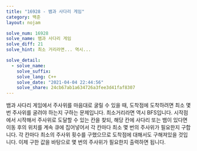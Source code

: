 ```yaml
---
title: "16928 - 뱀과 사다리 게임"
category: 백준
layout: nojam

solve_num: 16928
solve_name: 뱀과 사다리 게임
solve_diff: 21
solve_hint: 최소 거리라면... 역시...

solve_detail:
  - solve_name:
    solve_suffix:
    solve_lang: C++
    solve_date: "2021-04-04 22:44:56"
    solve_share: 24cb67ab1a634726a3fee3d41faf8307
---
```


뱀과 사다리 게임에서 주사위를 마음대로 굴릴 수 있을 때, 도착점에 도착하려면 최소 몇 번 주사위를 굴려야 하는지 구하는 문제입니다. 최소거리라면 역시 BFS입니다. 시작점에서 시작해서 주사위로 도달할 수 있는 칸을 찾되, 해당 칸에 사다리 또는 뱀이 있다면 이동 후의 위치를 계속 큐에 집어넣어서 각 칸마다 최소 몇 번의 주사위가 필요한지 구합니다. 각 칸마다 최소의 주사위 횟수를 구했으므로 도착점에 대해서도 구해져있을 것입니다. 이제 구한 값을 바탕으로 몇 번의 주사위가 필요한지 출력하면 됩니다.
